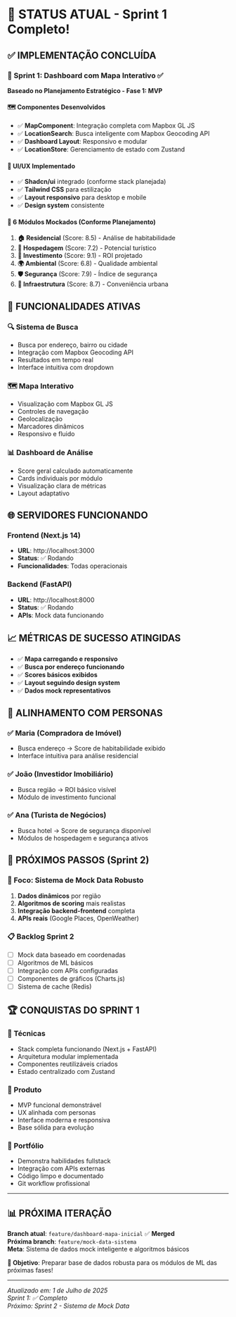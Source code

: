 # 🎉 STATUS ATUAL - Sprint 1 Completo!

## ✅ IMPLEMENTAÇÃO CONCLUÍDA

### 🚀 Sprint 1: Dashboard com Mapa Interativo ✅

**Baseado no Planejamento Estratégico - Fase 1: MVP**

#### 🗺️ Componentes Desenvolvidos
- ✅ **MapComponent**: Integração completa com Mapbox GL JS
- ✅ **LocationSearch**: Busca inteligente com Mapbox Geocoding API
- ✅ **Dashboard Layout**: Responsivo e modular
- ✅ **LocationStore**: Gerenciamento de estado com Zustand

#### 🎨 UI/UX Implementado
- ✅ **Shadcn/ui** integrado (conforme stack planejada)
- ✅ **Tailwind CSS** para estilização
- ✅ **Layout responsivo** para desktop e mobile
- ✅ **Design system** consistente

#### 🧩 6 Módulos Mockados (Conforme Planejamento)
1. **🏠 Residencial** (Score: 8.5) - Análise de habitabilidade
2. **🏨 Hospedagem** (Score: 7.2) - Potencial turístico  
3. **💼 Investimento** (Score: 9.1) - ROI projetado
4. **🌍 Ambiental** (Score: 6.8) - Qualidade ambiental
5. **🛡️ Segurança** (Score: 7.9) - Índice de segurança
6. **🏪 Infraestrutura** (Score: 8.7) - Conveniência urbana

## 🎯 FUNCIONALIDADES ATIVAS

### 🔍 Sistema de Busca
- Busca por endereço, bairro ou cidade
- Integração com Mapbox Geocoding API
- Resultados em tempo real
- Interface intuitiva com dropdown

### 🗺️ Mapa Interativo  
- Visualização com Mapbox GL JS
- Controles de navegação
- Geolocalização
- Marcadores dinâmicos
- Responsivo e fluido

### 📊 Dashboard de Análise
- Score geral calculado automaticamente
- Cards individuais por módulo
- Visualização clara de métricas
- Layout adaptativo

## 🌐 SERVIDORES FUNCIONANDO

### Frontend (Next.js 14)
- **URL**: http://localhost:3000
- **Status**: ✅ Rodando 
- **Funcionalidades**: Todas operacionais

### Backend (FastAPI)
- **URL**: http://localhost:8000
- **Status**: ✅ Rodando
- **APIs**: Mock data funcionando

## 📈 MÉTRICAS DE SUCESSO ATINGIDAS

- ✅ **Mapa carregando e responsivo**
- ✅ **Busca por endereço funcionando**
- ✅ **Scores básicos exibidos**
- ✅ **Layout seguindo design system**
- ✅ **Dados mock representativos**

## 🔄 ALINHAMENTO COM PERSONAS

### ✅ Maria (Compradora de Imóvel)
- Busca endereço → Score de habitabilidade exibido
- Interface intuitiva para análise residencial

### ✅ João (Investidor Imobiliário)  
- Busca região → ROI básico visível
- Módulo de investimento funcional

### ✅ Ana (Turista de Negócios)
- Busca hotel → Score de segurança disponível  
- Módulos de hospedagem e segurança ativos

## 🚀 PRÓXIMOS PASSOS (Sprint 2)

### 🎯 Foco: Sistema de Mock Data Robusto
1. **Dados dinâmicos** por região
2. **Algoritmos de scoring** mais realistas  
3. **Integração backend-frontend** completa
4. **APIs reais** (Google Places, OpenWeather)

### 📋 Backlog Sprint 2
- [ ] Mock data baseado em coordenadas
- [ ] Algoritmos de ML básicos
- [ ] Integração com APIs configuradas
- [ ] Componentes de gráficos (Charts.js)
- [ ] Sistema de cache (Redis)

## 🏆 CONQUISTAS DO SPRINT 1

### 🎯 Técnicas
- Stack completa funcionando (Next.js + FastAPI)
- Arquitetura modular implementada
- Componentes reutilizáveis criados
- Estado centralizado com Zustand

### 🎨 Produto
- MVP funcional demonstrável
- UX alinhada com personas
- Interface moderna e responsiva
- Base sólida para evolução

### 🚀 Portfólio
- Demonstra habilidades fullstack
- Integração com APIs externas
- Código limpo e documentado
- Git workflow profissional

---

## 📊 PRÓXIMA ITERAÇÃO

**Branch atual**: `feature/dashboard-mapa-inicial` ✅ **Merged**  
**Próxima branch**: `feature/mock-data-sistema`  
**Meta**: Sistema de dados mock inteligente e algoritmos básicos

**🎯 Objetivo**: Preparar base de dados robusta para os módulos de ML das próximas fases!

---

*Atualizado em: 1 de Julho de 2025*  
*Sprint 1: ✅ Completo*  
*Próximo: Sprint 2 - Sistema de Mock Data*
